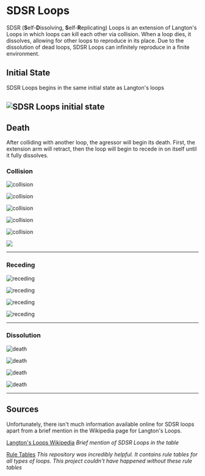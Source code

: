 # SDSR Loops
SDSR (**S**elf-**D**issolving, **S**elf-**R**eplicating) Loops is an extension of Langton's Loops in which loops can kill each other via collision. When a loop dies, it dissolves, allowing for other loops to reproduce in its place. Due to the dissolution of dead loops, SDSR Loops can infinitely reproduce in a finite environment.

## Initial State
SDSR Loops begins in the same initial state as Langton's loops

![SDSR Loops initial state](images/initial_state.png) 
---

## Death

After colliding with another loop, the agressor will begin its death. First, the extension arm will retract, then the loop will begin to recede in on itself until it fully dissolves. 

### Collision

![collision](images/collision_0.png) 

![collision](images/collision_1.png) 

![collision](images/collision_2.png) 

![collision](images/collision_3.png) 

![collision](images/collision_4.png) 

![](images/collision_5.png) 

---

### Receding

![receding](images/recede_0.png) 

![receding](images/recede_1.png) 

![receding](images/recede_2.png) 

![receding](images/recede_3.png) 

---

### Dissolution

![death](images/death_0.png) 

![death](images/death_1.png) 

![death](images/death_2.png) 

![death](images/death_3.png)

---

## Sources

Unfortunately, there isn't much information available online for SDSR loops apart from a brief mention in the Wikipedia page for Langton's Loops.

<a href='https://en.wikipedia.org/wiki/Langton%27s_loops' target='_blank'>Langton's Loops Wikipedia</a> *Brief mention of SDSR Loops in the table*

<a href='https://github.com/jimblandy/golly' target='_blank'>Rule Tables</a> *This repository was incredibly helpful. It contains rule tables for all types of loops. This project couldn't have happened without these rule tables*
